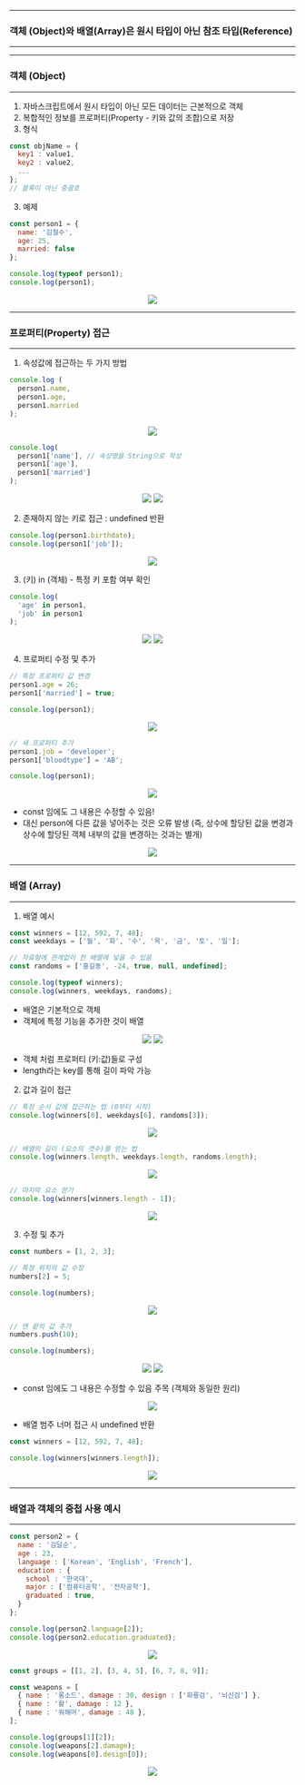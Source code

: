 -----
### 객체 (Object)와 배열(Array)은 원시 타입이 아닌 참조 타입(Reference)
-----
-----
### 객체 (Object)
-----
1. 자바스크립트에서 원시 타입이 아닌 모든 데이터는 근본적으로 객체
2. 복합적인 정보를 프로퍼티(Property - 키와 값의 조합)으로 저장
3. 형식
```js
const objName = {
  key1 : value1,
  key2 : value2,
  ...
};
// 블록이 아닌 중괄호
```

3. 예제
```js
const person1 = {
  name: '김철수',
  age: 25,
  married: false
};

console.log(typeof person1);
console.log(person1);
```
<div align="center">
<img src="https://github.com/sooyounghan/Web/assets/34672301/174a7b4b-b2c9-4bb9-b59e-abf51ae449ad">
</div>

-----
### 프로퍼티(Property) 접근
-----
1. 속성값에 접근하는 두 가지 방법
```js
console.log (
  person1.name,
  person1.age,
  person1.married
);
```
<div align="center">
<img src="https://github.com/sooyounghan/Web/assets/34672301/9ecba8e4-bb8c-4c84-9bbe-5bf07c9f0a54">
</div>

```js
console.log(
  person1['name'], // 속성명을 String으로 작성
  person1['age'],
  person1['married']
);
```
<div align="center">
<img src="https://github.com/sooyounghan/Web/assets/34672301/dc8e0487-39bb-487a-89c0-2951cd70d36e">
<img src="https://github.com/sooyounghan/Web/assets/34672301/85b8b7ff-1aaa-4700-a53d-ee207b05ee3e">
</div>

2. 존재하지 않는 키로 접근 : undefined 반환
```js
console.log(person1.birthdate);
console.log(person1['job']);
```
<div align="center">
<img src="https://github.com/sooyounghan/Web/assets/34672301/c4b9f783-ce44-42ac-ae64-d7f07c404029">
</div>

3. (키) in (객체) - 특정 키 포함 여부 확인
```js
console.log(
  'age' in person1,
  'job' in person1
);
```
<div align="center">
<img src="https://github.com/sooyounghan/Web/assets/34672301/907877be-816d-42e1-ae38-87ffb5eeca36">
<img src="https://github.com/sooyounghan/Web/assets/34672301/70ed24ad-c529-4a4d-b963-4d214f413ac6">
</div>

4. 프로퍼티 수정 및 추가
```js
// 특정 프로퍼티 값 변경
person1.age = 26;
person1['married'] = true;

console.log(person1);
```
<div align="center">
<img src="https://github.com/sooyounghan/Web/assets/34672301/ffe9ea5e-d4df-4a68-be0c-49f8bba5ad9c">
</div>

```js
// 새 프로퍼티 추가
person1.job = 'developer';
person1['bloodtype'] = 'AB';

console.log(person1);
```
<div align="center">
<img src="https://github.com/sooyounghan/Web/assets/34672301/8ce6cfcc-7ead-4b6d-bcd2-60a6e4e53763">
</div>

  - const 임에도 그 내용은 수정할 수 있음!
  - 대신 person에 다른 값을 넣어주는 것은 오류 발생 (즉, 상수에 할당된 값을 변경과 상수에 할당된 객체 내부의 값을 변경하는 것과는 별개)
<div align="center">
<img src="https://github.com/sooyounghan/Web/assets/34672301/6629629e-cdf7-485a-aac8-3e04ca779054">
</div>

-----
### 배열 (Array)
-----
1. 배열 예시
```js
const winners = [12, 592, 7, 48];
const weekdays = ['월', '화', '수', '목', '금', '토', '일'];

// 자료형에 관계없이 한 배열에 넣을 수 있음
const randoms = ['홍길동', -24, true, null, undefined];

console.log(typeof winners);
console.log(winners, weekdays, randoms);
```
  - 배열은 기본적으로 객체
  - 객체에 특정 기능을 추가한 것이 배열
<div align="center">
<img src="https://github.com/sooyounghan/Web/assets/34672301/241ab130-5a6d-49aa-b6d8-f547e6724d38">
<img src="https://github.com/sooyounghan/Web/assets/34672301/00f23a85-10b5-45ed-a5d4-793bd57d4721">
</div>

  - 객체 처럼 프로퍼티 (키:값)들로 구성
  - length라는 key를 통해 길이 파악 가능

2. 값과 길이 접근
```js
// 특정 순서 값에 접근하는 법 (0부터 시작)
console.log(winners[0], weekdays[6], randoms[3]);
```
<div align="center">
<img src="https://github.com/sooyounghan/Web/assets/34672301/907a47de-95e4-4240-989e-7d4449e64bd9">
</div>


```js
// 배열의 길이 (요소의 갯수)를 얻는 법
console.log(winners.length, weekdays.length, randoms.length);
```
<div align="center">
<img src="https://github.com/sooyounghan/Web/assets/34672301/0de21f36-89f9-4fb0-a710-e76da3a762a4">
</div>

```js
// 마지막 요소 얻기
console.log(winners[winners.length - 1]);
```
<div align="center">
<img src="https://github.com/sooyounghan/Web/assets/34672301/26eb7f32-c45b-4a36-9aa9-61c91a959632">
</div>


3. 수정 및 추가
```js
const numbers = [1, 2, 3];

// 특정 위치의 값 수정
numbers[2] = 5;

console.log(numbers);
```
<div align="center">
<img src="https://github.com/sooyounghan/Web/assets/34672301/837bc31b-040b-4a93-87bd-43ea10bf5a5e">
</div>

```js
// 맨 끝의 값 추가
numbers.push(10);

console.log(numbers);
```
<div align="center">
<img src="https://github.com/sooyounghan/Web/assets/34672301/abb6ef79-d39a-4a3b-b984-a96ae3cbb34f">
<img src="https://github.com/sooyounghan/Web/assets/34672301/ca4c02d9-9dd1-422b-8075-d485693d0b1f">
</div>

  - const 임에도 그 내용은 수정할 수 있음 주목 (객체와 동일한 원리)
<div align="center">
<img src="https://github.com/sooyounghan/Web/assets/34672301/c36600ff-9231-40ba-9a6d-a4baccfd0467">
</div>

  - 배열 범주 너머 접근 시 undefined 반환

```js
const winners = [12, 592, 7, 48];

console.log(winners[winners.length]);
```
<div align="center">
<img src="https://github.com/sooyounghan/Web/assets/34672301/be1c050f-92e9-4f06-a273-be0eb67e864b">
</div>

-----
### 배열과 객체의 중첩 사용 예시
-----
```js
const person2 = {
  name : '김달순',
  age : 23,
  language : ['Korean', 'English', 'French'],
  education : {
    school : '한국대',
    major : ['컴퓨터공학', '전자공학'],
    graduated : true,
  }
};

console.log(person2.language[2]);
console.log(person2.education.graduated);
```
<div align="center">
<img src="https://github.com/sooyounghan/Web/assets/34672301/51e6b3db-c082-4be2-9a96-c6ce3a670424">
</div>

```js
const groups = [[1, 2], [3, 4, 5], [6, 7, 8, 9]];

const weapons = [
  { name : '롱소드', damage : 30, design : ['화룡검', '뇌신검'] },
  { name : '활', damage : 12 },
  { name : '워해머', damage : 48 },
];

console.log(groups[1][2]);
console.log(weapons[2].damage);
console.log(weapons[0].design[0]);
```
<div align="center">
<img src="https://github.com/sooyounghan/Web/assets/34672301/bddaf599-94a8-4a31-a4a6-1c79e000d9e0">
</div>

